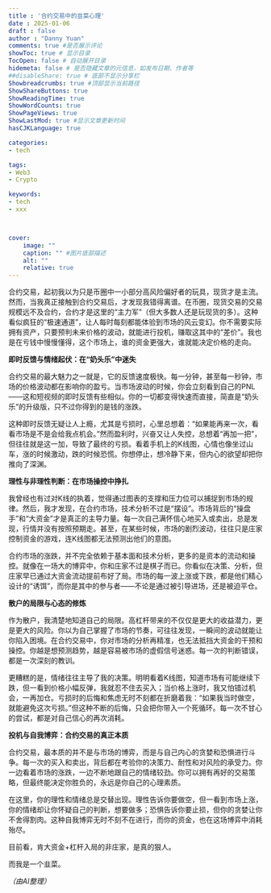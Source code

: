```yaml
---
title : '合约交易中的韭菜心理'
date : 2025-01-06
draft : false
author : "Danny Yuan"
comments: true #是否展示评论
showToc: true # 显示目录
TocOpen: false # 自动展开目录
hidemeta: false # 是否隐藏文章的元信息，如发布日期、作者等
##disableShare: true # 底部不显示分享栏
Showbreadcrumbs: true #顶部显示当前路径
ShowShareButtons: true
ShowReadingTime: true
ShowWordCounts: true
ShowPageViews: true
ShowLastMod: true #显示文章更新时间
hasCJKLanguage: true

categories: 
- tech

tags:
- Web3
- Crypto

keywords:
- tech
- xxx



cover:
    image: ""
    caption: "" #图片底部描述
    alt: ""
    relative: true
---
```


合约交易，起初我以为只是币圈中一小部分高风险偏好者的玩具，现货才是主流。然而，当我真正接触到合约交易后，才发现我错得离谱。在币圈，现货交易的交易规模远不及合约，合约才是这里的“主力军”（但大多数人还是玩现货的多）。这种看似疯狂的“极速通道”，让人每时每刻都能体验到市场的风云变幻。你不需要实际拥有资产，只要预判未来价格的波动，就能进行投机，赚取这其中的“差价”。我也是在亏钱中慢慢懂得，这个市场上，谁的资金更强大，谁就能决定价格的走向。

**即时反馈与情绪起伏：在“奶头乐”中迷失**

合约交易的最大魅力之一就是，它的反馈速度极快。每一分钟，甚至每一秒钟，市场的价格波动都在影响你的盈亏。当市场波动的时候，你会立刻看到自己的PNL——这和短视频的即时反馈有些相似。你的一切都变得快速而直接，简直是“奶头乐”的升级版，只不过你得到的是钱的涨跌。

这种即时反馈无疑让人上瘾，尤其是亏损时，心里总想着：“如果能再来一次，看看市场是不是会给我点机会。”然而盈利时，兴奋又让人失控，总想着“再加一把”，但往往就是这一加，导致了最终的亏损。看着手机上的K线图，心情也像坐过山车，涨的时候激动，跌的时候恐慌。你想停止，想冷静下来，但内心的欲望却把你推向了深渊。

**理性与非理性判断：在市场操控中挣扎**

我曾经也有过对K线的执着，觉得通过图表的支撑和压力位可以捕捉到市场的规律。然后，我才发现，在合约市场，技术分析不过是“摆设”。市场背后的“操盘手”和“大资金”才是真正的主导力量。每一次自己满怀信心地买入或卖出，总是发现，行情并没有按照预期走。甚至，在某些时候，市场的剧烈波动，往往只是庄家控制资金的游戏，连K线图都无法预测出他们的意图。

合约市场的涨跌，并不完全依赖于基本面和技术分析，更多的是资本的流动和操控。就像在一场大的博弈中，你和庄家不过是棋子而已。你看似在决策、分析，但庄家早已通过大资金流动提前布好了局。市场的每一波上涨或下跌，都是他们精心设计的“诱饵”，而你是其中的参与者——不论是通过被引导进场，还是被迫平仓。

**散户的局限与心态的修炼**

作为散户，我清楚地知道自己的局限。高杠杆带来的不仅仅是更大的收益潜力，更是更大的风险。你以为自己掌握了市场的节奏，可往往发现，一瞬间的波动就能让你陷入困境。在合约交易中，你对市场的分析再精准，也无法抵挡大资金的干预和操控。你越是想预测趋势，越是容易被市场的虚假信号迷惑。每一次的判断错误，都是一次深刻的教训。

更糟糕的是，情绪往往主导了我的决策。明明看着K线图，知道市场有可能继续下跌，但一看到价格小幅反弹，我就忍不住去买入；当价格上涨时，我又怕错过机会，一再加仓。亏损时的后悔和焦虑无时不刻都在折磨着我：“如果我当时做空，就能避免这次亏损。”但这种不断的后悔，只会把你带入一个死循环。每一次不甘心的尝试，都是对自己信心的再次消耗。

**投机与自我博弈：合约交易的真正本质**

合约交易，最本质的并不是与市场的博弈，而是与自己内心的贪婪和恐惧进行斗争。每一次的买入和卖出，背后都在考验你的决策力、耐性和对风险的承受力。你一边看着市场的涨跌，一边不断地跟自己的情绪较劲。你可以拥有再好的交易策略，但最终能决定你胜负的，永远是你自己的心理素质。

在这里，你的理性和情绪总是交替出现。理性告诉你要做空，但一看到市场上涨，你的情绪却让你怀疑自己的判断，想要做多；恐惧告诉你要止损，但你的贪婪让你不舍得割肉。这种自我博弈无时不刻不在进行，而你的资金，也在这场博弈中消耗殆尽。

目前看，肯大资金+杠杆入局的非庄家，是真的狠人。

而我是一个韭菜。

*（由AI整理）*